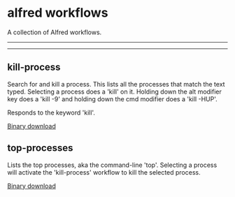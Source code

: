 # alfred workflows

A collection of Alfred workflows.

-----------------
-----------------

kill-process
------------

Search for and kill a process. This lists all the processes that match the text typed. Selecting a process does a 'kill' on it. Holding down the alt modifier key does a 'kill -9' and holding down the cmd modifier does a 'kill -HUP'.

Responds to the keyword 'kill'.

[Binary download](http://tedwi.se/u/cx)

top-processes
-------------

Lists the top processes, aka the command-line 'top'. Selecting a process will activate the 'kill-process' workflow to kill the selected process.

[Binary download](http://tedwi.se/u/d6)
